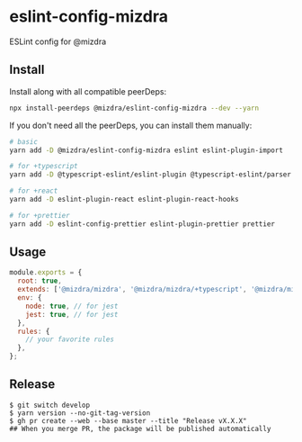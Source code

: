 # eslint-config-mizdra

ESLint config for @mizdra

## Install

Install along with all compatible peerDeps:

```bash
npx install-peerdeps @mizdra/eslint-config-mizdra --dev --yarn
```

If you don't need all the peerDeps, you can install them manually:

```bash
# basic
yarn add -D @mizdra/eslint-config-mizdra eslint eslint-plugin-import

# for +typescript
yarn add -D @typescript-eslint/eslint-plugin @typescript-eslint/parser typescript

# for +react
yarn add -D eslint-plugin-react eslint-plugin-react-hooks

# for +prettier
yarn add -D eslint-config-prettier eslint-plugin-prettier prettier
```

## Usage

```javascript
module.exports = {
  root: true,
  extends: ['@mizdra/mizdra', '@mizdra/mizdra/+typescript', '@mizdra/mizdra/+react', '@mizdra/mizdra/+prettier'],
  env: {
    node: true, // for jest
    jest: true, // for jest
  },
  rules: {
    // your favorite rules
  },
};
```

## Release

```console
$ git switch develop
$ yarn version --no-git-tag-version
$ gh pr create --web --base master --title "Release vX.X.X"
## When you merge PR, the package will be published automatically
```
